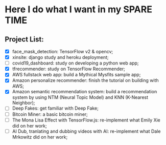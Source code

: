 # Here I do what I want in my SPARE TIME  

## Project List:  
- [x] face_mask_detection: TensorFlow v2 & opencv;  
- [x] xinsite: django study and heroku deployment;  
- [ ] covid19_dashboard: study on developing a python web app;  
- [x] tfrecommender: study on TensorFlow Recommender;  
- [x] AWS fullstack web app: build a Mythical Mysfits sample app;  
- [x] Amazon personalize recommender: finish the tutorial on building with AWS;  
- [x] Amazon semantic recommendation system: build a recommendation system by using NTM (Neural Topic Model) and KNN (K-Nearest Neighbor);
- [ ] Deep Fakes: get familiar with Deep Fake;    
- [ ] Bitcoin Miner: a basic bitcoin miner;  
- [ ] The Mona Lisa Effect with TensorFlow.js: re-implement what Emily Xie did on her work;  
- [ ] AI Dub, tranlating and dubbing videos with AI: re-implement what Dale Mrkowitz did on her work;  
